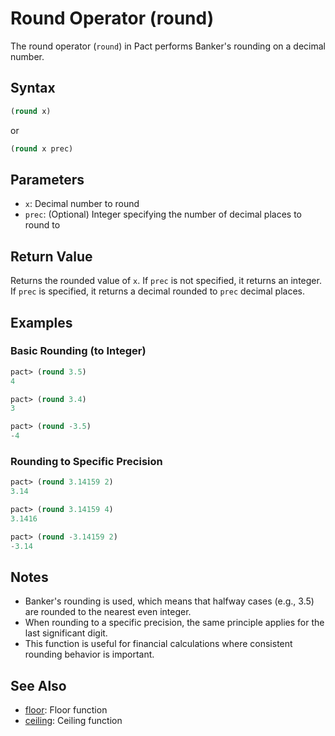 # Round Operator (round)

The round operator (`round`) in Pact performs Banker's rounding on a decimal number.

## Syntax

```lisp
(round x)
```
or
```lisp
(round x prec)
```

## Parameters

- `x`: Decimal number to round
- `prec`: (Optional) Integer specifying the number of decimal places to round to

## Return Value

Returns the rounded value of `x`. If `prec` is not specified, it returns an integer. If `prec` is specified, it returns a decimal rounded to `prec` decimal places.

## Examples

### Basic Rounding (to Integer)

```lisp
pact> (round 3.5)
4

pact> (round 3.4)
3

pact> (round -3.5)
-4
```

### Rounding to Specific Precision

```lisp
pact> (round 3.14159 2)
3.14

pact> (round 3.14159 4)
3.1416

pact> (round -3.14159 2)
-3.14
```

## Notes

- Banker's rounding is used, which means that halfway cases (e.g., 3.5) are rounded to the nearest even integer.
- When rounding to a specific precision, the same principle applies for the last significant digit.
- This function is useful for financial calculations where consistent rounding behavior is important.

## See Also

- [floor](floor.md): Floor function
- [ceiling](ceiling.md): Ceiling function
